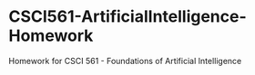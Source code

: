 # CSCI561-ArtificialIntelligence-Homework

Homework for CSCI 561 - Foundations of Artificial Intelligence
